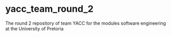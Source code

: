 # yacc_team_round_2
The round 2 repository of team YACC for the modules software engineering at the University of Pretoria
